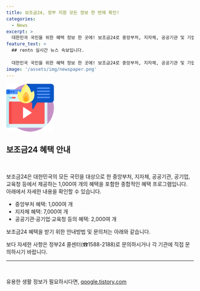 ```yaml
---
title: 보조금24, 정부 지원 모든 정보 한 번에 확인!
categories:
  - News
excerpt: >
  대한민국 국민을 위한 혜택 정보 한 곳에! 보조금24로 중앙부처, 지자체, 공공기관 및 기업 등 다양한 1,000여 개의 혜택을 한눈에 확인하세요. 자세한 내용은 정부24 콜센터(☎15882188)나 해당 기관으로 문의하세요.
feature_text: >
  ## rentn 실시간 뉴스 속보입니다.

  대한민국 국민을 위한 혜택 정보 한 곳에! 보조금24로 중앙부처, 지자체, 공공기관 및 기업 등 다양한 1,000여 개의 혜택을 한눈에 확인하세요. 자세한 내용은 정부24 콜센터(☎15882188)나 해당 기관으로 문의하세요.
image: '/assets/img/newspaper.png'
---
```


<p><img src="/assets/img/news.png" alt="rentncar 속보" /></p>

<h2 data-ke-size="size26">보조금24 혜택 안내</h2>

<p data-ke-size="size16">&nbsp;</p>

<p>보조금24은 대한민국의 모든 국민을 대상으로 한 중앙부처, 지자체, 공공기관, 공기업, 교육청 등에서 제공하는 1,000여 개의 혜택을 포함한 종합적인 혜택 프로그램입니다. 아래에서 자세한 내용을 확인할 수 있습니다.</p>

<ul>
<li>중앙부처 혜택: 1,000여 개</li>
<li>지자체 혜택: 7,000여 개</li>
<li>공공기관·공기업·교육청 등의 혜택: 2,000여 개</li>
</ul>

<p>보조금24 혜택을 받기 위한 안내방법 및 문의처는 아래와 같습니다.</p>

<p>보다 자세한 사항은 정부24 콜센터(☎1588-2188)로 문의하시거나 각 기관에 직접 문의하시기 바랍니다.</p>

<hr>

<p data-ke-size="size16">&nbsp;</p>
유용한 생활 정보가 필요하시다면, <a href="https://qoogle.tistory.com" rel="dofollow">qoogle.tistory.com</a>


